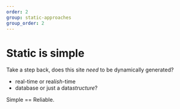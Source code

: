 ```yaml
---
order: 2
group: static-approaches
group_order: 2
---
```


# Static is simple
Take a step back, does this site *need* to be dynamically generated?

* real-time or real*ish*-time
* database or just a data*structure*?

Simple == Reliable.

